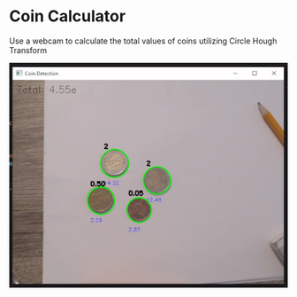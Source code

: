 # Coin Calculator

Use a webcam to calculate the total values of coins utilizing Circle Hough Transform

![](sc.PNG)

